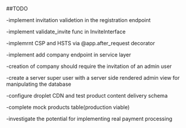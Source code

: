 ##TODO

-implement invitation validetion in the registration endpoint

-implement validate_invite func in InviteInterface

-implemrnt CSP and HSTS via @app.after_request decorator

-implement add company endpoint in service layer

-creation of company should require the invitation of an admin user

-create a server super user with a server side rendered admin view for manipulating the database

-configure droplet CDN and test product content delivery schema

-complete mock products table(production viable)

-investigate the potential for implementing real payment processing
